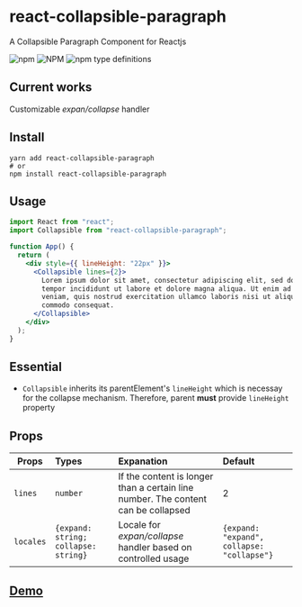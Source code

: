 # react-collapsible-paragraph

A Collapsible Paragraph Component for Reactjs

![npm](https://img.shields.io/npm/dw/react-collapsible-paragraph) ![NPM](https://img.shields.io/npm/l/react-collapsible-paragraph) ![npm type definitions](https://img.shields.io/npm/types/react-collapsible-paragraph)

## Current works

Customizable _expan/collapse_ handler

## Install

```shell
yarn add react-collapsible-paragraph
# or
npm install react-collapsible-paragraph
```

## Usage

```jsx
import React from "react";
import Collapsible from "react-collapsible-paragraph";

function App() {
  return (
    <div style={{ lineHeight: "22px" }}>
      <Collapsible lines={2}>
        Lorem ipsum dolor sit amet, consectetur adipiscing elit, sed do eiusmod
        tempor incididunt ut labore et dolore magna aliqua. Ut enim ad minim
        veniam, quis nostrud exercitation ullamco laboris nisi ut aliquip ex ea
        commodo consequat.
      </Collapsible>
    </div>
  );
}
```

## Essential

- `Collapsible` inherits its parentElement's `lineHeight` which is necessay for the collapse mechanism. Therefore, parent **must** provide `lineHeight` property

## Props

| Props     | Types                                | Expanation                                                                        | Default                                    |
| --------- | :----------------------------------- | :-------------------------------------------------------------------------------- | :----------------------------------------- |
| `lines`   | `number`                             | If the content is longer than a certain line number. The content can be collapsed | 2                                          |
| `locales` | `{expand: string; collapse: string}` | Locale for _expan/collapse_ handler based on controlled usage                     | `{expand: "expand", collapse: "collapse"}` |

## [Demo](https://codesandbox.io/s/demo-react-collapsible-paragraph-ifh1y)
